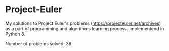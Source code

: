 # Project-Euler

My solutions to Project Euler's problems (https://projecteuler.net/archives) as a part of programming and algorithms learning process.
Implementend in Python 3. 

Number of problems solved: 36.
